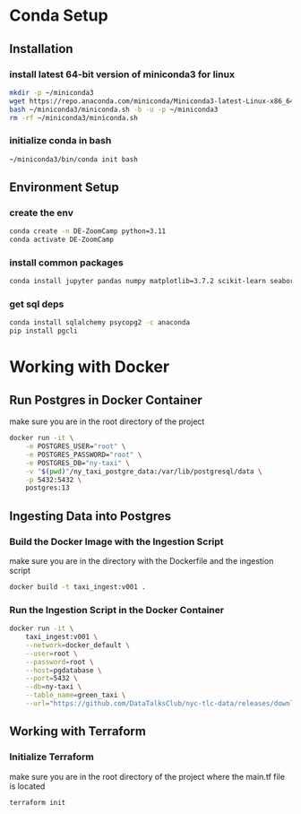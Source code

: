 # Conda Setup

## Installation

### install latest 64-bit version of miniconda3 for linux
```bash
mkdir -p ~/miniconda3
wget https://repo.anaconda.com/miniconda/Miniconda3-latest-Linux-x86_64.sh -O ~/miniconda3/miniconda.sh
bash ~/miniconda3/miniconda.sh -b -u -p ~/miniconda3
rm -rf ~/miniconda3/miniconda.sh
```
### initialize conda in bash
```bash
~/miniconda3/bin/conda init bash
```

## Environment Setup

### create the env
```bash
conda create -n DE-ZoomCamp python=3.11
conda activate DE-ZoomCamp
```
### install common packages
```bash
conda install jupyter pandas numpy matplotlib=3.7.2 scikit-learn seaborn
```
### get sql deps
```bash
conda install sqlalchemy psycopg2 -c anaconda
pip install pgcli
```

# Working with Docker

## Run Postgres in Docker Container
make sure you are in the root directory of the project
```bash
docker run -it \
    -e POSTGRES_USER="root" \
    -e POSTGRES_PASSWORD="root" \
    -e POSTGRES_DB="ny-taxi" \
    -v "$(pwd)"/ny_taxi_postgre_data:/var/lib/postgresql/data \
    -p 5432:5432 \
    postgres:13
```

## Ingesting Data into Postgres

### Build the Docker Image with the Ingestion Script
make sure you are in the directory with the Dockerfile and the ingestion script
```bash
docker build -t taxi_ingest:v001 .
```

### Run the Ingestion Script in the Docker Container
```bash
docker run -it \
    taxi_ingest:v001 \
    --network=docker_default \
    --user=root \
    --password=root \
    --host=pgdatabase \
    --port=5432 \
    --db=ny-taxi \
    --table_name=green_taxi \
    --url="https://github.com/DataTalksClub/nyc-tlc-data/releases/download/green/green_tripdata_2019-09.csv.gz"
```
 
## Working with Terraform

### Initialize Terraform
make sure you are in the root directory of the project where the main.tf file is located
```bash
terraform init
```